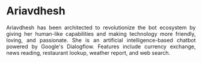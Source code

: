 # Ariavdhesh

<p align="justify">Ariavdhesh has been architected to revolutionize the bot ecosystem by giving her human-like capabilities and making technology more friendly, loving, and passionate. She is an artificial intelligence-based chatbot powered by Google's Dialogflow. Features include currency exchange, news reading, restaurant lookup, weather report, and web search.</p>
